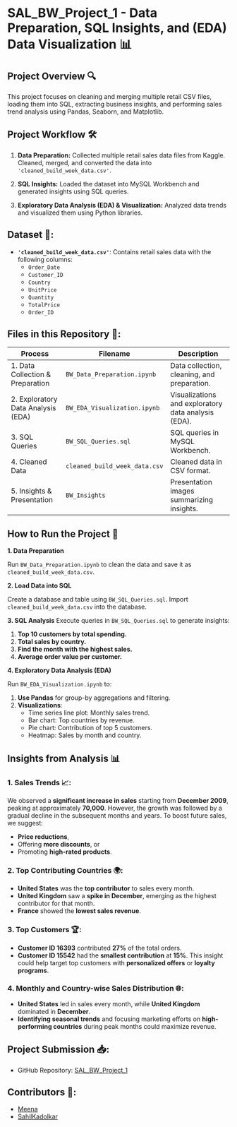 # SAL_BW_Project_1 - Data Preparation, SQL Insights, and (EDA) Data Visualization 📊

## Project Overview 🔍

This project focuses on cleaning and merging multiple retail CSV files, loading them into SQL, extracting business insights, and performing sales trend analysis using Pandas, Seaborn, and Matplotlib.

## Project Workflow 🛠️

1. **Data Preparation:** Collected multiple retail sales data files from Kaggle. Cleaned, merged, and converted the data into `'cleaned_build_week_data.csv'`.
   
2. **SQL Insights:** Loaded the dataset into MySQL Workbench and generated insights using SQL queries.

3. **Exploratory Data Analysis (EDA) & Visualization:** Analyzed data trends and visualized them using Python libraries.

## Dataset 📁:

- **`'cleaned_build_week_data.csv'`**: Contains retail sales data with the following columns:
  - `Order_Date`
  - `Customer_ID`
  - `Country`
  - `UnitPrice`
  - `Quantity`
  - `TotalPrice`
  - `Order_ID`

## Files in this Repository 📂:

| Process                             | Filename                        | Description                                             |
|-------------------------------------|---------------------------------|---------------------------------------------------------|
| 1. Data Collection & Preparation    | `BW_Data_Preparation.ipynb`     | Data collection, cleaning, and preparation.             |
| 2. Exploratory Data Analysis (EDA)  | `BW_EDA_Visualization.ipynb`    | Visualizations and exploratory data analysis (EDA).     |
| 3. SQL Queries                      | `BW_SQL_Queries.sql`            | SQL queries in MySQL Workbench.                         |
| 4. Cleaned Data                     | `cleaned_build_week_data.csv`   | Cleaned data in CSV format.                             |
| 5. Insights & Presentation          | `BW_Insights`                   | Presentation images summarizing insights.               |

## How to Run the Project 🚀

**1. Data Preparation**

Run `BW_Data_Preparation.ipynb` to clean the data and save it as `cleaned_build_week_data.csv`.

**2. Load Data into SQL**

Create a database and table using `BW_SQL_Queries.sql`. Import `cleaned_build_week_data.csv` into the database.

**3. SQL Analysis**
Execute queries in `BW_SQL_Queries.sql` to generate insights:

1. **Top 10 customers by total spending.**
2. **Total sales by country.**
3. **Find the month with the highest sales.**
4. **Average order value per customer.**

**4. Exploratory Data Analysis (EDA)**

Run `BW_EDA_Visualization.ipynb` to:
1. **Use Pandas** for group-by aggregations and filtering.
2. **Visualizations**:
   - Time series line plot: Monthly sales trend.
   - Bar chart: Top countries by revenue.
   - Pie chart: Contribution of top 5 customers.
   - Heatmap: Sales by month and country.

## Insights from Analysis 📊

### 1. Sales Trends 📈:
We observed a **significant increase in sales** starting from **December 2009**, peaking at approximately **70,000**. However, the growth was followed by a gradual decline in the subsequent months and years. To boost future sales, we suggest:
- **Price reductions**, 
- Offering **more discounts**, or 
- Promoting **high-rated products**.

### 2. Top Contributing Countries 🌍:
- **United States** was the **top contributor** to sales every month.
- **United Kingdom** saw a **spike in December**, emerging as the highest contributor for that month.
- **France** showed the **lowest sales revenue**.

### 3. Top Customers 🏆:
- **Customer ID 16393** contributed **27%** of the total orders.
- **Customer ID 15542** had the **smallest contribution** at **15%**.
This insight could help target top customers with **personalized offers** or **loyalty programs**.

### 4. Monthly and Country-wise Sales Distribution 🌐:
- **United States** led in sales every month, while **United Kingdom** dominated in **December**.
- **Identifying seasonal trends** and focusing marketing efforts on **high-performing countries** during peak months could maximize revenue.

## Project Submission 📥:

- GitHub Repository: [SAL_BW_Project_1](https://github.com/Meena123M/Build_Week_Project)

## Contributors 👥:

- [Meena](https://github.com/Meena123M)
- [SahilKadolkar](https://github.com/SahilKadolkar)

